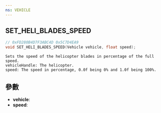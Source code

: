 ```yaml
---
ns: VEHICLE
---
```

## SET_HELI_BLADES_SPEED

```c
// 0xFD280B4D7F3ABC4D 0x5C7D4EA9
void SET_HELI_BLADES_SPEED(Vehicle vehicle, float speed);
```

```
Sets the speed of the helicopter blades in percentage of the full speed.  
vehicleHandle: The helicopter.  
speed: The speed in percentage, 0.0f being 0% and 1.0f being 100%.  
```

## 參數
* **vehicle**: 
* **speed**: 

